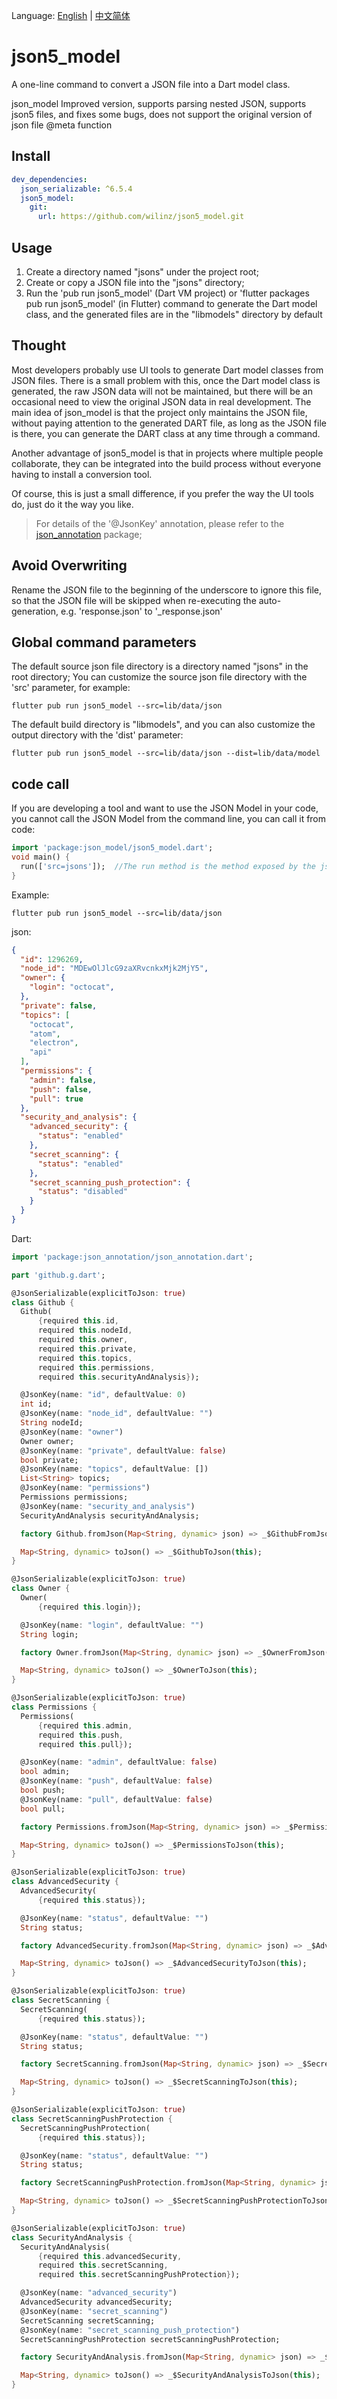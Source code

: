 
Language: [English](README.md) | [中文简体](README_zh-CN.md)


# json5_model

A one-line command to convert a JSON file into a Dart model class.  

json_model Improved version, supports parsing nested JSON, supports json5 files, and fixes some bugs, does not support the original version of json file @meta function


## Install

```yaml
dev_dependencies:
  json_serializable: ^6.5.4
  json5_model:
    git:
      url: https://github.com/wilinz/json5_model.git
```

## Usage

1. Create a directory named "jsons" under the project root;
2. Create or copy a JSON file into the "jsons" directory;
3. Run the 'pub run json5_model' (Dart VM project) or 'flutter packages pub run json5_model' (in Flutter) command to generate the Dart model class, and the generated files are in the "libmodels" directory by default
## Thought

Most developers probably use UI tools to generate Dart model classes from JSON files. There is a small problem with this, once the Dart model class is generated, the raw JSON data will not be maintained, but there will be an occasional need to view the original JSON data in real development. The main idea of json_model is that the project only maintains the JSON file, without paying attention to the generated DART file, as long as the JSON file is there, you can generate the DART class at any time through a command.

Another advantage of json5_model is that in projects where multiple people collaborate, they can be integrated into the build process without everyone having to install a conversion tool.

Of course, this is just a small difference, if you prefer the way the UI tools do, just do it the way you like.

> For details of the '@JsonKey' annotation, please refer to the [json_annotation](https:pub.devpackagesjson_annotation) package;

## Avoid Overwriting

Rename the JSON file to the beginning of the underscore to ignore this file, so that the JSON file will be skipped when re-executing the auto-generation, e.g. 'response.json' to '_response.json'

##  Global command parameters

The default source json file directory is a directory named "jsons" in the root directory; You can customize the source json file directory with the 'src' parameter, for example:

```shell
flutter pub run json5_model --src=lib/data/json
```

The default build directory is "libmodels", and you can also customize the output directory with the 'dist' parameter:

```shell
flutter pub run json5_model --src=lib/data/json --dist=lib/data/model
```

## code call

If you are developing a tool and want to use the JSON Model in your code, you cannot call the JSON Model from the command line, you can call it from code:

```dart
import 'package:json_model/json5_model.dart';
void main() {
  run(['src=jsons']);  //The run method is the method exposed by the json5_model；
}
```

Example:
```shell
flutter pub run json5_model --src=lib/data/json
```

json:
```json
{
  "id": 1296269,
  "node_id": "MDEwOlJlcG9zaXRvcnkxMjk2MjY5",
  "owner": {
    "login": "octocat",
  },
  "private": false,
  "topics": [
    "octocat",
    "atom",
    "electron",
    "api"
  ],
  "permissions": {
    "admin": false,
    "push": false,
    "pull": true
  },
  "security_and_analysis": {
    "advanced_security": {
      "status": "enabled"
    },
    "secret_scanning": {
      "status": "enabled"
    },
    "secret_scanning_push_protection": {
      "status": "disabled"
    }
  }
}
```

Dart:
```dart
import 'package:json_annotation/json_annotation.dart';

part 'github.g.dart';

@JsonSerializable(explicitToJson: true)
class Github {
  Github(
      {required this.id,
      required this.nodeId,
      required this.owner,
      required this.private,
      required this.topics,
      required this.permissions,
      required this.securityAndAnalysis});

  @JsonKey(name: "id", defaultValue: 0)
  int id;
  @JsonKey(name: "node_id", defaultValue: "")
  String nodeId;
  @JsonKey(name: "owner")
  Owner owner;
  @JsonKey(name: "private", defaultValue: false)
  bool private;
  @JsonKey(name: "topics", defaultValue: [])
  List<String> topics;
  @JsonKey(name: "permissions")
  Permissions permissions;
  @JsonKey(name: "security_and_analysis")
  SecurityAndAnalysis securityAndAnalysis;

  factory Github.fromJson(Map<String, dynamic> json) => _$GithubFromJson(json);

  Map<String, dynamic> toJson() => _$GithubToJson(this);
}

@JsonSerializable(explicitToJson: true)
class Owner {
  Owner(
      {required this.login});

  @JsonKey(name: "login", defaultValue: "")
  String login;

  factory Owner.fromJson(Map<String, dynamic> json) => _$OwnerFromJson(json);

  Map<String, dynamic> toJson() => _$OwnerToJson(this);
}

@JsonSerializable(explicitToJson: true)
class Permissions {
  Permissions(
      {required this.admin,
      required this.push,
      required this.pull});

  @JsonKey(name: "admin", defaultValue: false)
  bool admin;
  @JsonKey(name: "push", defaultValue: false)
  bool push;
  @JsonKey(name: "pull", defaultValue: false)
  bool pull;

  factory Permissions.fromJson(Map<String, dynamic> json) => _$PermissionsFromJson(json);

  Map<String, dynamic> toJson() => _$PermissionsToJson(this);
}

@JsonSerializable(explicitToJson: true)
class AdvancedSecurity {
  AdvancedSecurity(
      {required this.status});

  @JsonKey(name: "status", defaultValue: "")
  String status;

  factory AdvancedSecurity.fromJson(Map<String, dynamic> json) => _$AdvancedSecurityFromJson(json);

  Map<String, dynamic> toJson() => _$AdvancedSecurityToJson(this);
}

@JsonSerializable(explicitToJson: true)
class SecretScanning {
  SecretScanning(
      {required this.status});

  @JsonKey(name: "status", defaultValue: "")
  String status;

  factory SecretScanning.fromJson(Map<String, dynamic> json) => _$SecretScanningFromJson(json);

  Map<String, dynamic> toJson() => _$SecretScanningToJson(this);
}

@JsonSerializable(explicitToJson: true)
class SecretScanningPushProtection {
  SecretScanningPushProtection(
      {required this.status});

  @JsonKey(name: "status", defaultValue: "")
  String status;

  factory SecretScanningPushProtection.fromJson(Map<String, dynamic> json) => _$SecretScanningPushProtectionFromJson(json);

  Map<String, dynamic> toJson() => _$SecretScanningPushProtectionToJson(this);
}

@JsonSerializable(explicitToJson: true)
class SecurityAndAnalysis {
  SecurityAndAnalysis(
      {required this.advancedSecurity,
      required this.secretScanning,
      required this.secretScanningPushProtection});

  @JsonKey(name: "advanced_security")
  AdvancedSecurity advancedSecurity;
  @JsonKey(name: "secret_scanning")
  SecretScanning secretScanning;
  @JsonKey(name: "secret_scanning_push_protection")
  SecretScanningPushProtection secretScanningPushProtection;

  factory SecurityAndAnalysis.fromJson(Map<String, dynamic> json) => _$SecurityAndAnalysisFromJson(json);

  Map<String, dynamic> toJson() => _$SecurityAndAnalysisToJson(this);
}

```